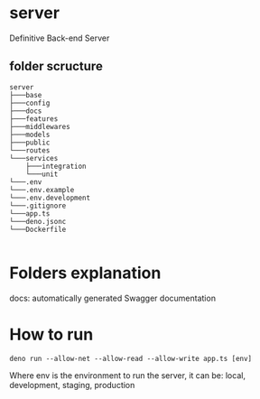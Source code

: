 # server
Definitive Back-end Server

## folder scructure
```
server
├───base
├───config
├───docs
├───features
├───middlewares
├───models
├───public
└───routes
└───services
    ├───integration
    └───unit
└───.env
└───.env.example
└───.env.development
└───.gitignore
└───app.ts
└───deno.jsonc
└───Dockerfile


```

# Folders explanation

docs: automatically generated Swagger documentation



# How to run
```
deno run --allow-net --allow-read --allow-write app.ts [env]
```
Where env is the environment to run the server, it can be: 
local, development, staging, production

